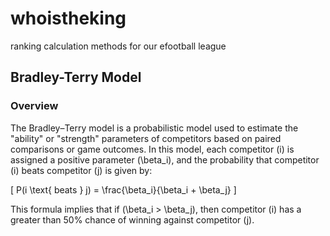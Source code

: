 # whoistheking
ranking calculation methods for our efootball league

## Bradley-Terry Model
### Overview

The Bradley–Terry model is a probabilistic model used to estimate the "ability" or "strength" parameters of competitors based on paired comparisons or game outcomes. In this model, each competitor \(i\) is assigned a positive parameter \(\beta_i\), and the probability that competitor \(i\) beats competitor \(j\) is given by:

\[
P(i \text{ beats } j) = \frac{\beta_i}{\beta_i + \beta_j}
\]

This formula implies that if \(\beta_i > \beta_j\), then competitor \(i\) has a greater than 50% chance of winning against competitor \(j\).

